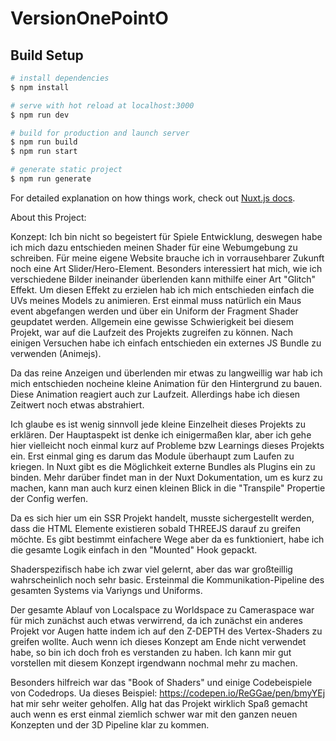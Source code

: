# VersionOnePointO

## Build Setup

```bash
# install dependencies
$ npm install

# serve with hot reload at localhost:3000
$ npm run dev

# build for production and launch server
$ npm run build
$ npm run start

# generate static project
$ npm run generate
```

For detailed explanation on how things work, check out [Nuxt.js docs](https://nuxtjs.org).


About this Project:

Konzept:
Ich bin nicht so begeistert für Spiele Entwicklung, deswegen habe ich mich dazu entschieden
meinen Shader für eine Webumgebung zu schreiben. Für meine eigene Website brauche ich in vorrausehbarer Zukunft noch
eine Art Slider/Hero-Element. Besonders interessiert hat mich, wie ich verschiedene Bilder ineinander überlenden kann
mithilfe einer Art "Glitch" Effekt. Um diesen Effekt zu erzielen hab ich mich entschieden einfach die UVs meines Models zu animieren.
Erst einmal muss natürlich ein Maus event abgefangen werden und über ein Uniform der Fragment Shader geupdatet werden.
Allgemein eine gewisse Schwierigkeit bei diesem Projekt, war auf die Laufzeit des Projekts zugreifen zu können.
Nach einigen Versuchen habe ich einfach entschieden ein externes JS Bundle zu verwenden (Animejs).

Da das reine Anzeigen und überlenden mir etwas zu langweillig war hab ich mich entschieden nocheine kleine Animation für den Hintergrund zu bauen.
Diese Animation reagiert auch zur Laufzeit. Allerdings habe ich diesen Zeitwert noch etwas abstrahiert.

Ich glaube es ist wenig sinnvoll jede kleine Einzelheit dieses Projekts zu erklären. Der Hauptaspekt ist denke ich einigermaßen klar, aber ich gehe hier vielleicht noch einmal kurz auf Probleme bzw Learnings dieses Projekts ein.
Erst einmal ging es darum das Module überhaupt zum Laufen zu kriegen. In Nuxt gibt es die Möglichkeit externe Bundles als Plugins ein zu binden. Mehr darüber findet man in der Nuxt Dokumentation, um es kurz zu machen, kann man auch kurz einen kleinen Blick in die "Transpile" Propertie der Config werfen.

Da es sich hier um ein SSR Projekt handelt, musste sichergestellt werden, dass die HTML Elemente existieren sobald THREEJS darauf zu greifen möchte. Es gibt bestimmt einfachere Wege aber da es funktioniert, habe ich die gesamte Logik einfach in den "Mounted" Hook gepackt.

Shaderspezifisch habe ich zwar viel gelernt, aber das war großteillig wahrscheinlich noch sehr basic. Ersteinmal die Kommunikation-Pipeline des gesamten Systems via Variyngs und Uniforms.

Der gesamte Ablauf von Localspace zu Worldspace zu Cameraspace war für mich zunächst auch etwas verwirrend, da ich zunächst ein anderes Projekt vor Augen hatte indem ich auf den Z-DEPTH des Vertex-Shaders zu greifen wollte. Auch wenn ich dieses Konzept am Ende nicht verwendet habe, so bin ich doch froh es verstanden zu haben. Ich kann mir gut vorstellen mit diesem Konzept irgendwann nochmal mehr zu machen.

Besonders hilfreich war das "Book of Shaders" und einige Codebeispiele von Codedrops. Ua dieses Beispiel: https://codepen.io/ReGGae/pen/bmyYEj hat mir sehr weiter geholfen. Allg hat das Projekt wirklich Spaß gemacht auch wenn es erst einmal ziemlich schwer war mit den ganzen neuen Konzepten und der 3D Pipeline klar zu kommen.


